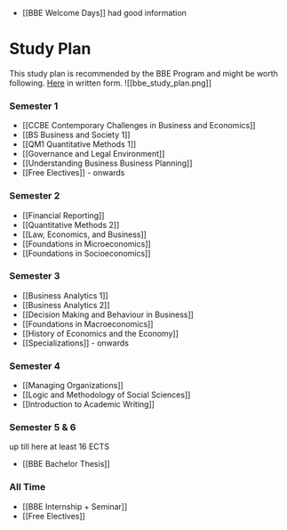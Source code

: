 - [[BBE Welcome Days]] had good information

# Study Plan
This study plan is recommended by the BBE Program and might be worth following. [Here](https://www.wu.ac.at/en/students/my-program/bachelors-programs/business-and-economics/structure-content/) in written form.
![[bbe_study_plan.png]]
### Semester 1
- [[CCBE Contemporary Challenges in Business and Economics]]
- [[BS Business and Society 1]]
- [[QM1 Quantitative Methods 1]]
- [[Governance and Legal Environment]]
- [[Understanding Business Business Planning]]
- [[Free Electives]] - onwards

### Semester 2
- [[Financial Reporting]]
- [[Quantitative Methods 2]]
- [[Law, Economics, and Business]]
- [[Foundations in Microeconomics]]
- [[Foundations in Socioeconomics]]

### Semester 3
- [[Business Analytics 1]]
- [[Business Analytics 2]]
- [[Decision Making and Behaviour in Business]]
- [[Foundations in Macroeconomics]]
- [[History of Economics and the Economy]]
- [[Specializations]] - onwards

### Semester 4
- [[Managing Organizations]]
- [[Logic and Methodology of Social Sciences]]
- [[Introduction to Academic Writing]]

### Semester 5 & 6
up till here at least 16 ECTS
- [[BBE Bachelor Thesis]]

### All Time
- [[BBE Internship + Seminar]]
- [[Free Electives]]
